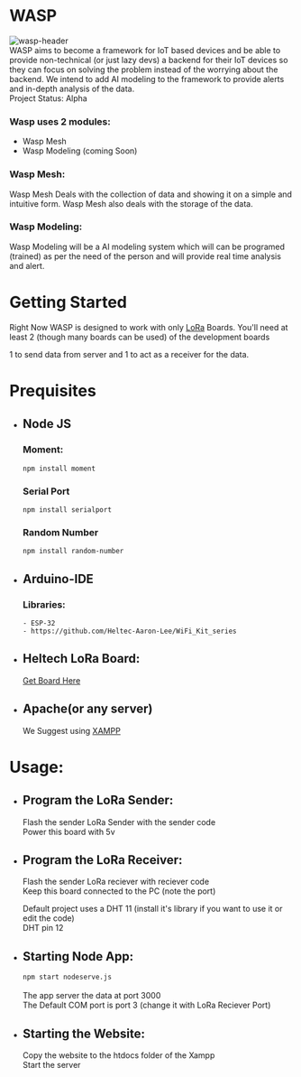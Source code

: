 # WASP
![wasp-header](https://i.imgur.com/0ukVt3a.jpg)
</br>
WASP aims to become a framework for IoT based devices and be able to provide non-technical (or just lazy devs) a backend for their IoT devices so they can focus on solving the problem instead of the worrying about the backend. We intend to add AI modeling to the framework to provide alerts and in-depth analysis of the data.</br>Project Status: Alpha
</br>
### Wasp uses 2 modules:
- Wasp Mesh
- Wasp Modeling (coming Soon)
### Wasp Mesh:
Wasp Mesh Deals with the collection of data and showing it on a simple and intuitive form. Wasp Mesh also deals with the storage of the data.

### Wasp Modeling:
Wasp Modeling will be a AI modeling system which will can be programed (trained) as per the need of the person and will provide real time analysis and alert.
</br>
# Getting Started

Right Now WASP is designed to work with only [LoRa](http://www.heltec.cn/project/wifi-lora-32/?lang=en) Boards. You'll need at least 2 (though many boards can be used) of the development boards

1 to send data from server and 1 to act as a receiver for the data.

# Prequisites

- ## Node JS
  ### Moment:
  `npm install moment`
  ### Serial Port
  `npm install serialport`
  ### Random Number
  `npm install random-number`
- ## Arduino-IDE
     ### Libraries:
      - ESP-32
      - https://github.com/Heltec-Aaron-Lee/WiFi_Kit_series
- ## Heltech LoRa Board:
    [Get Board Here](https://www.amazon.com/s?k=heltec+lora&crid=2T4VRG0Z5SFST&sprefix=heltec+%2Caps%2C409&ref=nb_sb_ss_i_1_7)
    
- ## Apache(or any server)
  We Suggest using [XAMPP](https://www.apachefriends.org/index.html)
    
# Usage:

- ## Program the LoRa Sender:</br>
     Flash the sender LoRa Sender with the sender code </br>
     Power this board with 5v</br>
     
- ## Program the LoRa Receiver:</br>
     Flash the sender LoRa reciever with reciever code </br>
     Keep this board connected to the PC (note the port) </br>
     
     Default project uses a DHT 11 (install it's library if you want to use it or edit the code) </br>
     DHT pin 12
   
- ## Starting Node App:
    `npm start nodeserve.js` </br> </br>
  The app server the data at port 3000 </br>
  The Default COM port is port 3 (change it with LoRa Reciever Port)
  
- ## Starting the Website:
   Copy the website to the htdocs folder of the Xampp </br>
   Start the server
  
   
